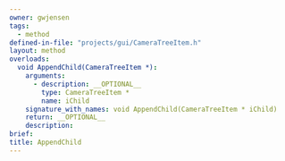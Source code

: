 ```yaml
---
owner: gwjensen
tags:
  - method
defined-in-file: "projects/gui/CameraTreeItem.h"
layout: method
overloads:
  void AppendChild(CameraTreeItem *):
    arguments:
      - description: __OPTIONAL__
        type: CameraTreeItem *
        name: iChild
    signature_with_names: void AppendChild(CameraTreeItem * iChild)
    return: __OPTIONAL__
    description:
brief:
title: AppendChild
---
```

